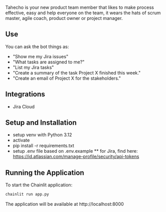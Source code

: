 Tahecho is your new product team member that likes to make process effective, easy and help everyone on the team, it wears the hats of scrum master, agile coach, product owner or project manager.

## Use
You can ask the bot things as:
* "Show me my Jira issues"
* "What tasks are assigned to me?"
* "List my Jira tasks"
* "Create a summary of the task Project X finished this week."
* "Create an email of Project X for the stakeholders."

## Integrations
* Jira Cloud


## Setup and Installation
* setup venv with Python 3.12
* activate
* pip install -r requirements.txt
* setup .env file based on .env.example
** for Jira, find here: https://id.atlassian.com/manage-profile/security/api-tokens

## Running the Application

To start the Chainlit application:

```bash
chainlit run app.py
```

The application will be available at http://localhost:8000
